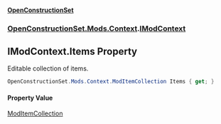 #### [OpenConstructionSet](index.md 'index')
### [OpenConstructionSet.Mods.Context](index.md#OpenConstructionSet_Mods_Context 'OpenConstructionSet.Mods.Context').[IModContext](V6ll8xRvyNbd6Fd1yGQMHQ.md 'OpenConstructionSet.Mods.Context.IModContext')
## IModContext.Items Property
Editable collection of items.  
```csharp
OpenConstructionSet.Mods.Context.ModItemCollection Items { get; }
```
#### Property Value
[ModItemCollection](bRirTEn6uHiQP5Xo3cnnLA.md 'OpenConstructionSet.Mods.Context.ModItemCollection')
